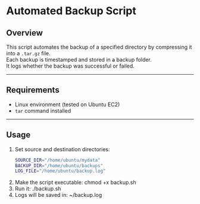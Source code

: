 # Automated Backup Script

## Overview
This script automates the backup of a specified directory by compressing it into a `.tar.gz` file.  
Each backup is timestamped and stored in a backup folder.  
It logs whether the backup was successful or failed.

---

## Requirements
- Linux environment (tested on Ubuntu EC2)
- `tar` command installed

---

## Usage
1. Set source and destination directories:
   ```bash
   SOURCE_DIR="/home/ubuntu/mydata"
   BACKUP_DIR="/home/ubuntu/backups"
   LOG_FILE="/home/ubuntu/backup.log"
2. Make the script executable:
   chmod +x backup.sh
3. Run it:
   ./backup.sh
4. Logs will be saved in:
   ~/backup.log
